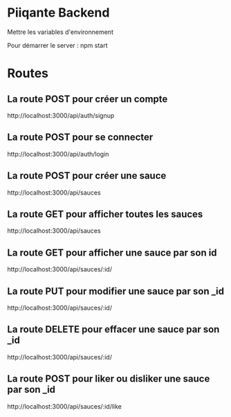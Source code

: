 # Piiqante Backend
Mettre les variables d'environnement

Pour démarrer le server : npm start

# Routes

## La route POST pour créer un compte
http://localhost:3000/api/auth/signup

## La route POST pour se connecter
http://localhost:3000/api/auth/login

## La route POST pour créer une sauce
http://localhost:3000/api/sauces

## La route GET pour afficher toutes les sauces
http://localhost:3000/api/sauces

## La route GET pour afficher une sauce par son id
http://localhost:3000/api/sauces/:id/

## La route PUT pour modifier une sauce par son _id
http://localhost:3000/api/sauces/:id/

## La route DELETE pour effacer une sauce par son _id
http://localhost:3000/api/sauces/:id/

## La route POST pour liker ou disliker une sauce par son _id
http://localhost:3000/api/sauces/:id/like
